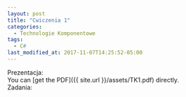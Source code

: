 ```yaml
---
layout: post
title: "Cwiczenia 1"
categories:
  - Technologie Komponentowe
tags:
  - C#
last_modified_at: 2017-11-07T14:25:52-05:00
---
```


Prezentacja:<br/>
You can [get the PDF]({{ site.url }}/assets/TK1.pdf) directly. <br/>
Zadania:<br/>
